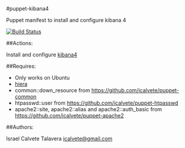 #puppet-kibana4

Puppet manifest to install and configure kibana 4

[![Build Status](https://secure.travis-ci.org/icalvete/puppet-kibana4.png)](http://travis-ci.org/icalvete/puppet-kibana4)

##Actions:

Install and configure [kibana4](https://github.com/elasticsearch/kibana/)

##Requires:

* Only works on Ubuntu
* [hiera](http://docs.puppetlabs.com/hiera/1/index.html)
* common::down_resource from https://github.com/icalvete/puppet-common
* htpasswd::user from https://github.com/icalvete/puppet-htpasswd
* apache2::site, apache2::alias and apache2::auth_basic from https://github.com/icalvete/puppet-apache2

##Authors:

Israel Calvete Talavera <icalvete@gmail.com>
